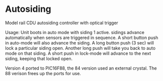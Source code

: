 # Autosiding
Model rail CDU autosiding controller with optical trigger

Usage: 
Unit boots in auto mode with siding 1 active.  sidings advance automatically when sensors are triggered in sequence. 
A short button push in auto-mode will also advance the siding.
A long button push (3 sec) will lock a particular siding open.  Another long push will take you back to auto mode on that siding.
A short push in lock-mode will advance to the next siding, keeping that locked open.

Version 4 ported to PIC16F88, the 84 version used an external crystal.  The 88 verison frees up the ports for use.
